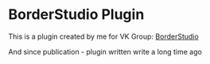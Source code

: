 # BorderStudio Plugin  
This is a plugin created by me for VK Group: [BorderStudio](https://vk.com/borderstudio)

And since publication - plugin written write a long time ago
